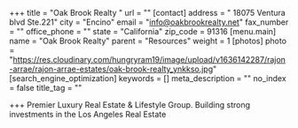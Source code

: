 +++
title = "Oak Brook Realty "
url = ""
[contact]
address = " 18075 Ventura blvd Ste.221"
city = "Encino"
email = "info@oakbrookrealty.net"
fax_number = ""
office_phone = ""
state = "California"
zip_code = 91316
[menu.main]
name = "Oak Brook Realty"
parent = "Resources"
weight = 1
[photos]
photo = "https://res.cloudinary.com/hungryram19/image/upload/v1636142287/rajon-arrae/rajon-arrae-estates/oak-brook-realty_ynkkso.jpg"
[search_engine_optimization]
keywords = []
meta_description = ""
no_index = false
title_tag = ""

+++
Premier Luxury Real Estate & Lifestyle Group. Building strong investments in the Los Angeles Real Estate